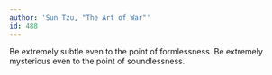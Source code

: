 ```yaml
---
author: 'Sun Tzu, "The Art of War"'
id: 488
---
```


Be extremely subtle even to the point of formlessness. Be extremely mysterious even to the point of soundlessness.
